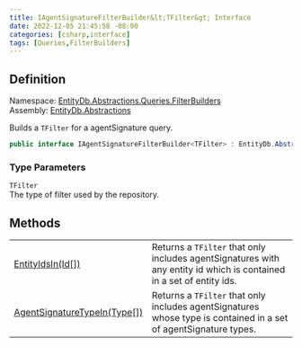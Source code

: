 ```yaml
---
title: IAgentSignatureFilterBuilder&lt;TFilter&gt; Interface
date: 2022-12-05 21:45:58 -08:00
categories: [csharp,interface]
tags: [Queries,FilterBuilders]
---
```


## Definition
Namespace: <a href='/posts/csharp.namespace.entitydb.abstractions.queries.filterbuilders/'>EntityDb.Abstractions.Queries.FilterBuilders</a><br />
Assembly: <a href='/posts/csharp.assembly.entitydb.abstractions/'>EntityDb.Abstractions</a><br />

Builds a <code class='language-plaintext highlighter-rouge'>TFilter</code> for a agentSignature query.

```cs
public interface IAgentSignatureFilterBuilder<TFilter> : EntityDb.Abstractions.Queries.FilterBuilders.IFilterBuilder<TFilter>
```
### Type Parameters
`TFilter`<br />The type of filter used by the repository.
## Methods
<table><tr><td><!--/posts/csharp.notimplemented.entitydb.abstractions.queries.filterbuilders.iagentsignaturefilterbuilder-1.entityidsin/--><a href='#'>EntityIdsIn(Id[])</a></td><td>
Returns a <code class='language-plaintext highlighter-rouge'>TFilter</code> that only includes agentSignatures with any entity id which is contained
in a set
of entity ids.
</td></tr><tr><td><!--/posts/csharp.notimplemented.entitydb.abstractions.queries.filterbuilders.iagentsignaturefilterbuilder-1.agentsignaturetypein/--><a href='#'>AgentSignatureTypeIn(Type[])</a></td><td>
Returns a <code class='language-plaintext highlighter-rouge'>TFilter</code> that only includes agentSignatures whose type is contained in a set of
agentSignature
types.
</td></tr></table>
